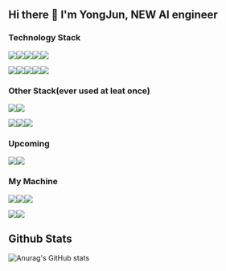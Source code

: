 ## Hi there 👋 I'm YongJun, NEW AI engineer

<!--
**YongJun-Lee-98/YongJun-Lee-98** is a ✨ _special_ ✨ repository because its `README.md` (this file) appears on your GitHub profile.

Here are some ideas to get you started:

- 🔭 I’m currently working on ...
- 🌱 I’m currently learning ...
- 👯 I’m looking to collaborate on ...
- 🤔 I’m looking for help with ...
- 💬 Ask me about ...
- 📫 How to reach me: ...
- 😄 Pronouns: ...
- ⚡ Fun fact: ...
-->
### Technology Stack
<img src="https://img.shields.io/badge/Python-3776AB?style=flat-square&logo=Python&logoColor=yellow"/><img src="https://img.shields.io/badge/pandas-150458?style=flat-square&logo=pandas&logoColor=white"/><img src="https://img.shields.io/badge/Numpy-013243?style=flat-square&logo=NumPy&logoColor=white"/><img src="https://img.shields.io/badge/SciPy-8CAAE6?style=flat-square&logo=NumPy&logoColor=white"/><img src="https://img.shields.io/badge/Flask-000000?style=flat-square&logo=Flask&logoColor=#000000"/>

<img src="https://img.shields.io/badge/Mysql-FFFFFF?style=flat-square&logo=Mysql&logoColor=#4479A1"/><img src="https://img.shields.io/badge/FastAPI-FFFFFF?style=flat-square&logo=FastAPI&logoColor=#009688"/><img src="https://img.shields.io/badge/scikitlearn-FFFFFF?style=flat-square&logo=scikit-learn&logoColor=#F7931E"/><img src="https://img.shields.io/badge/TensorFlow-FFFFFF?style=flat-square&logo=TensorFlow&logoColor=#F7931E"/><img src="https://img.shields.io/badge/PyTorch-FFFFFF?style=flat-square&logo=PyTorch&logoColor=#F7931E"/>

### Other Stack(ever used at leat once)
<img src="https://img.shields.io/badge/Amazon AWS-232F3E?style=flat-square&logo=Amazon AWS&logoColor=#232F3E"/><img src="https://img.shields.io/badge/R-276DC3?style=flat-square&logo=R&logoColor=#2496ED"/>

<img src="https://img.shields.io/badge/Docker-FFFFFF?style=flat-square&logo=Docker&logoColor=#2496ED"/><img src="https://img.shields.io/badge/Kotilin-FFFFFF?style=flat-square&logo=Kotlin&logoColor=#7F52FF"/><img src="https://img.shields.io/badge/MongoDB-FFFFFF?style=flat-square&logo=MongoDB&logoColor=#FFFFFF"/>

### Upcoming
<img src="https://img.shields.io/badge/Amazon EC2-FFFFFF?style=flat-square&logo=Amazon EC2&logoColor=#FF9900"/><img src="https://img.shields.io/badge/Apache Hadoop-FFFFFF?style=flat-square&logo=apachehadoop&logoColor=#66CCFF"/>

### My Machine
<img src="https://img.shields.io/badge/macOS-000000?style=flat-square&logo=Apple&logoColor=#FFFFFF"/><img src="https://img.shields.io/badge/iOS-000000?style=flat-square&logo=Apple&logoColor=#FFFFFF"/><img src="https://img.shields.io/badge/iPadOS-000000?style=flat-square&logo=Apple&logoColor=#FFFFFF"/>

<img src="https://img.shields.io/badge/Android-FFFFFF?style=flat-square&logo=Android&logoColor=#F3DDC84"/><img src="https://img.shields.io/badge/Windows-0078D4?style=flat-square&logo=Windows&logoColor=FFFFFF"/>


## Github Stats
![Anurag's GitHub stats](https://github-readme-stats.vercel.app/api?username=YongJun-Lee-98&show_icons=true&theme=dark)
